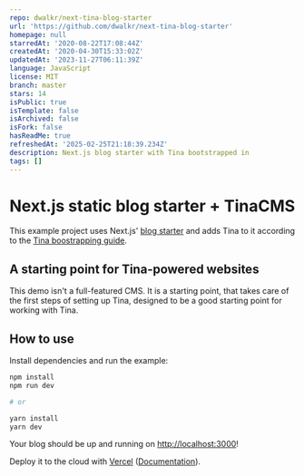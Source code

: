 ```yaml
---
repo: dwalkr/next-tina-blog-starter
url: 'https://github.com/dwalkr/next-tina-blog-starter'
homepage: null
starredAt: '2020-08-22T17:08:44Z'
createdAt: '2020-04-30T15:33:02Z'
updatedAt: '2023-11-27T06:11:39Z'
language: JavaScript
license: MIT
branch: master
stars: 14
isPublic: true
isTemplate: false
isArchived: false
isFork: false
hasReadMe: true
refreshedAt: '2025-02-25T21:18:39.234Z'
description: Next.js blog starter with Tina bootstrapped in
tags: []
---
```


# Next.js static blog starter + TinaCMS

This example project uses Next.js' [blog starter](https://next-blog-starter.now.sh/) and adds Tina to it according to the [Tina boostrapping guide](https://tinacms.org/guides/nextjs/adding-tina/overview).

## A starting point for Tina-powered websites

This demo isn't a full-featured CMS. It is a starting point, that takes care of the first steps of setting up Tina, designed to be a good starting point for working with Tina.

## How to use

Install dependencies and run the example:

```bash
npm install
npm run dev

# or

yarn install
yarn dev
```

Your blog should be up and running on [http://localhost:3000](http://localhost:3000)!

Deploy it to the cloud with [Vercel](https://vercel.com/import?filter=next.js&utm_source=github&utm_medium=readme&utm_campaign=next-example) ([Documentation](https://nextjs.org/docs/deployment)).

